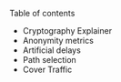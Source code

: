 Table of contents

- Cryptography Explainer
- Anonymity metrics
- Artificial delays
- Path selection
- Cover Traffic
